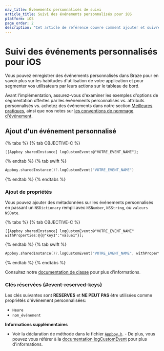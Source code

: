 ```yaml
---
nav_title: Événements personnalisés de suivi
article_title: Suivi des événements personnalisés pour iOS
platform: iOS
page_order: 2
description: "Cet article de référence couvre comment ajouter et suivre des événements personnalisés pour votre application iOS."
---
```


# Suivi des événements personnalisés pour iOS

Vous pouvez enregistrer des événements personnalisés dans Braze pour en savoir plus sur les habitudes d'utilisation de votre application et pour segmenter vos utilisateurs par leurs actions sur le tableau de bord.

Avant l'implémentation, assurez-vous d'examiner les exemples d'options de segmentation offertes par les événements personnalisés vs. attributs personnalisés vs. achetez des événements dans notre section [Meilleures pratiques][], ainsi que nos notes sur [les conventions de nommage d'événement]({{site.baseurl}}/user_guide/data_and_analytics/custom_data/event_naming_conventions/).

## Ajout d'un événement personnalisé

{% tabs %}
{% tab OBJECTIVE-C %}

```objc
[[Appboy sharedInstance] logCustomEvent:@"VOTRE_EVENT_NAME"];
```

{% endtab %}
{% tab swift %}

```swift
Appboy.sharedInstance()?.logCustomEvent("VOTRE_EVENT_NAME")
```

{% endtab %}
{% endtabs %}

### Ajout de propriétés

Vous pouvez ajouter des métadonnées sur les événements personnalisés en passant un `NSDictionary` rempli avec `NSNumber`, `NSString`, ou `valeurs NSDate`.

{% tabs %}
{% tab OBJECTIVE-C %}

```objc
[[Appboy sharedInstance] logCustomEvent:@"VOTRE_EVENT_NAME" withProperties:@{@"key1":"value1"}];
```

{% endtab %}
{% tab swift %}

```swift
Appboy.sharedInstance()?.logCustomEvent("VOTRE_EVENT_NAME", withProperties:["key1":"value1"])
```

{% endtab %}
{% endtabs %}

Consultez notre [documentation de classe][4] pour plus d'informations.

### Clés réservées {#event-reserved-keys}

Les clés suivantes sont __RESERVES__ et __NE PEUT PAS__ être utilisées comme propriétés d'événement personnalisées:

- `Heure`
- `nom_événement`

**Informations supplémentaires**

- Voir la déclaration de méthode dans le fichier [`Appboy.h`][2]. - De plus, vous pouvez vous référer à la [documentation logCustomEvent][3] pour plus d'informations.

[Meilleures pratiques]: {{site.baseurl}}/developer_guide/platform_wide/analytics_overview/#user-data-collection
[2]: https://github.com/Appboy/appboy-ios-sdk/blob/master/AppboyKit/include/Appboy.h
[3]: http://appboy.github.io/appboy-ios-sdk/docs/interface_appboy.html#ad80c39e8c96482a77562a5b1a1d387aa "logcustomevent documentation"
[4]: http://appboy.github.io/appboy-ios-sdk/docs/interface_appboy.html#a4f0051d73d85cb37f63c232248124c79 "logcustomevent:withproperties documentation"
